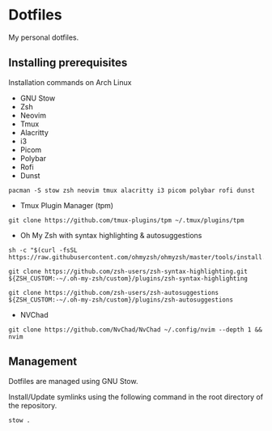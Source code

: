 # Dotfiles

My personal dotfiles.

## Installing prerequisites

Installation commands on Arch Linux

- GNU Stow
- Zsh
- Neovim
- Tmux
- Alacritty
- i3
- Picom
- Polybar
- Rofi
- Dunst

```
pacman -S stow zsh neovim tmux alacritty i3 picom polybar rofi dunst
```

- Tmux Plugin Manager (tpm)

```
git clone https://github.com/tmux-plugins/tpm ~/.tmux/plugins/tpm
```

- Oh My Zsh with syntax highlighting & autosuggestions

```
sh -c "$(curl -fsSL https://raw.githubusercontent.com/ohmyzsh/ohmyzsh/master/tools/install.sh)"

git clone https://github.com/zsh-users/zsh-syntax-highlighting.git ${ZSH_CUSTOM:-~/.oh-my-zsh/custom}/plugins/zsh-syntax-highlighting

git clone https://github.com/zsh-users/zsh-autosuggestions ${ZSH_CUSTOM:-~/.oh-my-zsh/custom}/plugins/zsh-autosuggestions
```

- NVChad

```
git clone https://github.com/NvChad/NvChad ~/.config/nvim --depth 1 && nvim
```


## Management

Dotfiles are managed using GNU Stow.

Install/Update symlinks using the following command in the root directory of the repository.

```
stow .
```

